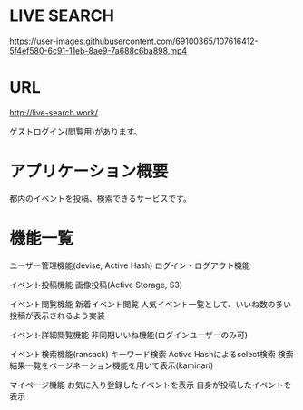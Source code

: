 # LIVE SEARCH

https://user-images.githubusercontent.com/69100365/107616412-5f4ef580-6c91-11eb-8ae9-7a688c6ba898.mp4


# URL
http://live-search.work/

ゲストログイン(閲覧用)があります。

# アプリケーション概要

都内のイベントを投稿、検索できるサービスです。

# 機能一覧

ユーザー管理機能(devise, Active Hash)
ログイン・ログアウト機能

イベント投稿機能
画像投稿(Active Storage, S3)

イベント閲覧機能
新着イベント閲覧
人気イベント一覧として、いいね数の多い投稿が表示されるよう実装

イベント詳細閲覧機能
非同期いいね機能(ログインユーザーのみ可)

イベント検索機能(ransack)
キーワード検索
Active Hashによるselect検索
検索結果一覧をページネーション機能を用いて表示(kaminari)

マイページ機能
お気に入り登録したイベントを表示
自身が投稿したイベントを表示

